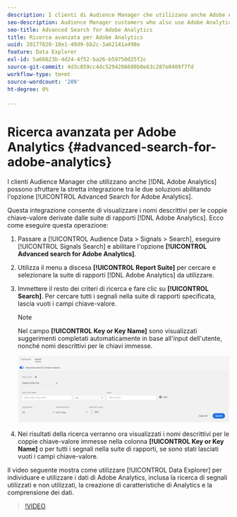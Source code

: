 ```yaml
---
description: I clienti di Audience Manager che utilizzano anche Adobe Analytics possono sfruttare la stretta integrazione tra le due soluzioni abilitando l’opzione Ricerca avanzata per Adobe Analytics.
seo-description: Audience Manager customers who also use Adobe Analytics can leverage the tight integration between the two solutions by enabling the Advanced Search for Adobe Analytics option.
seo-title: Advanced Search for Adobe Analytics
title: Ricerca avanzata per Adobe Analytics
uuid: 20177820-10e1-49d9-bb2c-3a62141a498e
feature: Data Explorer
exl-id: 5a66623b-4d24-4f52-ba26-b59750d25f2c
source-git-commit: 4d3c859cc4dc5294286680b0e63c287e0409f7fd
workflow-type: tm+mt
source-wordcount: '209'
ht-degree: 0%

---
```


# Ricerca avanzata per Adobe Analytics {#advanced-search-for-adobe-analytics}

I clienti Audience Manager che utilizzano anche [!DNL Adobe Analytics] possono sfruttare la stretta integrazione tra le due soluzioni abilitando l&#39;opzione [!UICONTROL Advanced Search for Adobe Analytics].

Questa integrazione consente di visualizzare i nomi descrittivi per le coppie chiave-valore derivate dalle suite di rapporti [!DNL Adobe Analytics]. Ecco come eseguire questa operazione:

1. Passare a [!UICONTROL Audience Data > Signals > Search], eseguire [!UICONTROL Signals Search] e abilitare l&#39;opzione **[!UICONTROL Advanced search for Adobe Analytics]**.
1. Utilizza il menu a discesa **[!UICONTROL Report Suite]** per cercare e selezionare la suite di rapporti [!DNL Adobe Analytics] da utilizzare.
1. Immettere il resto dei criteri di ricerca e fare clic su **[!UICONTROL Search]**. Per cercare tutti i segnali nella suite di rapporti specificata, lascia vuoti i campi chiave-valore.
   >[!NOTE]
   >
   >Nel campo **[!UICONTROL Key or Key Name]** sono visualizzati suggerimenti completati automaticamente in base all&#39;input dell&#39;utente, nonché nomi descrittivi per le chiavi immesse.

   ![](assets/signals-search-analytics.png)
1. Nei risultati della ricerca verranno ora visualizzati i nomi descrittivi per le coppie chiave-valore immesse nella colonna **[!UICONTROL Key or Key Name]** o per tutti i segnali nella suite di rapporti, se sono stati lasciati vuoti i campi chiave-valore.

Il video seguente mostra come utilizzare [!UICONTROL Data Explorer] per individuare e utilizzare i dati di Adobe Analytics, inclusa la ricerca di segnali utilizzati e non utilizzati, la creazione di caratteristiche di Analytics e la comprensione dei dati.

>[!VIDEO](https://video.tv.adobe.com/v/25150)
